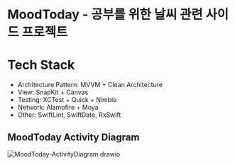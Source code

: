 # MoodToday - 공부를 위한 날씨 관련 사이드 프로젝트

# Tech Stack

- Architecture Pattern: MVVM + Clean Architecture
- View: SnapKit + Canvas
- Testing: XCTest + Quick + Nimble
- Network: Alamofire + Moya
- Other: SwiftLint, SwiftDate, RxSwift

## MoodToday Activity Diagram
![MoodToday-ActivityDiagram drawio](https://user-images.githubusercontent.com/35019052/179345306-b86d30c1-624e-436b-ba19-f24ae39a2e53.png)

